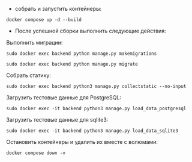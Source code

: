 - собрать и запустить контейнеры:
```
docker compose up -d --build
```

- После успешной сборки выполнить следующие действия:

Выполнить миграции:

```
sudo docker exec backend python manage.py makemigrations
```

```
sudo docker exec backend python manage.py migrate
```

Собрать статику:

```
sudo docker exec backend python3 manage.py collectstatic --no-input
```

Загрузить тестовые данные для PostgreSQL:

```
sudo docker exec -it backend python3 manage.py load_data_postgresql
```

Загрузить тестовые данные для sqlite3:

```
sudo docker exec -it backend python3 manage.py load_data_sqlite3
```

Остановить контейнеры и удалить их вместе с волюмами:

```
docker compose down -v
```